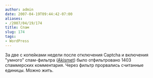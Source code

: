 ```yaml
---
author: admin
date: 2007-04-19T09:44:42-07:00
aliases:
- /2007/04/19/174
title: Спам
slug: 174
tags:
- WordPress
---
```


За две с копейками недели после отключения Captcha и включения "умного" спам-фильтра ([Akismet](http://akismet.com/)) было отфильтровано 1403 спаммерских комментария. Через фильтр прорвались считанные единицы. Можно жить.
